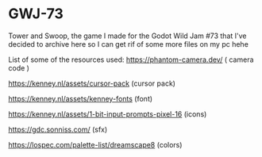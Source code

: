 # GWJ-73
Tower and Swoop, the game I made for the Godot Wild Jam #73 that I've decided to archive here so I can get rif of some more files on my pc hehe

List of some of the resources used: 
https://phantom-camera.dev/ ( camera code ) 

https://kenney.nl/assets/cursor-pack (cursor pack)

https://kenney.nl/assets/kenney-fonts (font)

https://kenney.nl/assets/1-bit-input-prompts-pixel-16 (icons)  

https://gdc.sonniss.com/ (sfx) 

https://lospec.com/palette-list/dreamscape8 (colors)
